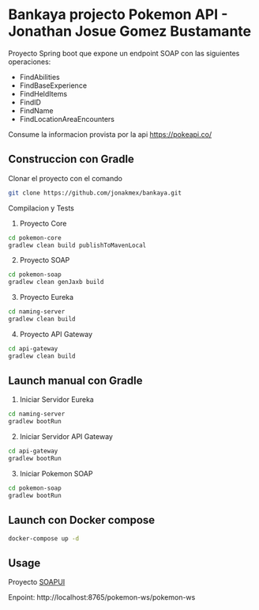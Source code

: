 # Bankaya projecto Pokemon API - Jonathan Josue Gomez Bustamante

Proyecto Spring boot que expone un endpoint SOAP con las siguientes operaciones:
* FindAbilities
* FindBaseExperience
* FindHeldItems
* FindID
* FindName
* FindLocationAreaEncounters

Consume la informacion provista por la api https://pokeapi.co/

## Construccion con Gradle

Clonar el proyecto con el comando

```bash
git clone https://github.com/jonakmex/bankaya.git
```

Compilacion y Tests
1. Proyecto Core

```bash
cd pokemon-core
gradlew clean build publishToMavenLocal
```

2. Proyecto SOAP

```bash
cd pokemon-soap
gradlew clean genJaxb build 
```

3. Proyecto Eureka

```bash
cd naming-server
gradlew clean build
```
4. Proyecto API Gateway

```bash
cd api-gateway
gradlew clean build
```

## Launch manual con Gradle
1. Iniciar Servidor Eureka
```bash
cd naming-server
gradlew bootRun
```

2. Iniciar Servidor API Gateway
```bash
cd api-gateway
gradlew bootRun
```

3. Iniciar Pokemon SOAP
```bash
cd pokemon-soap
gradlew bootRun
```
## Launch con Docker compose
```bash
docker-compose up -d
```


## Usage
Proyecto [SOAPUI](https://github.com/jonakmex/bankaya/blob/main/pokemon-soapui-project.xml)

Enpoint:
http://localhost:8765/pokemon-ws/pokemon-ws
